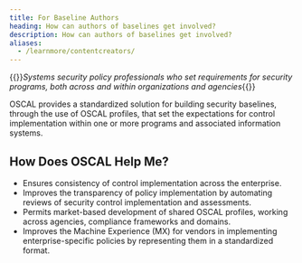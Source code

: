 ```yaml
---
title: For Baseline Authors
heading: How can authors of baselines get involved?
description: How can authors of baselines get involved?
aliases:
  - /learnmore/contentcreators/
---
```


{{<callout>}}*Systems security policy professionals who set requirements for security programs, both across and within organizations and agencies*{{</callout>}}

OSCAL provides a standardized solution for building security baselines, through the use of OSCAL profiles, that set the expectations for control implementation within one or more programs and associated information systems.

## How Does OSCAL Help Me?

- Ensures consistency of control implementation across the enterprise.
- Improves the transparency of policy implementation by automating reviews of security control implementation and assessments.
- Permits market-based development of shared OSCAL profiles, working across agencies, compliance frameworks and domains.
- Improves the Machine Experience (MX) for vendors in implementing enterprise-specific policies by representing them in a standardized format.
